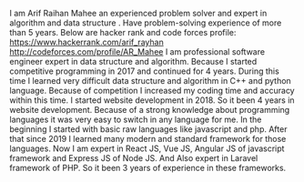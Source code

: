 I am Arif Raihan Mahee an experienced problem solver and expert in algorithm and data structure . Have problem-solving experience of more than 5 years. Below are hacker rank and code forces profile:
https://www.hackerrank.com/arif_rayhan
http://codeforces.com/profile/AR_Mahee
I am professional software engineer expert in data structure and algorithm. Because I started competitive programming in 2017 and continued for 4 years.
During this time I learned very difficult data structure and algorithm in C++ and python language. Because of competition I increased my coding time and
accuracy within this time. I started website development in 2018. So it been 4 years in website development. Because of a strong knowledge about programming
languages it was very easy to switch in any language for me. In the beginning I started with basic raw languages like javascript and php. After that since 2019 I
learned many modern and standard framework for those languages. Now I am expert in React JS, Vue JS, Angular JS of javascript framework and Express JS
of Node JS. And Also expert in Laravel framework of PHP. So it been 3 years of experience in these frameworks.
